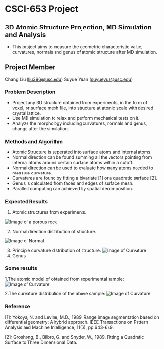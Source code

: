 # CSCI-653 Project
## 3D Atomic Structure Projection, MD Simulation and Analysis
- This project aims to measure the geometric characteristic value, curvatures, normals and genus of atomic structure after MD simulation. 

## **Project Member** ##
Chang Liu (liu396@usc.edu)
Suyue Yuan (suyueyua@usc.edu)

### Problem Description
- Project any 3D structure obtained from experiments, in the form of voxel, or surface mesh file, into structure at atomic scale with desired crystal lattice. 
- Use MD simulation to relax and perform mechanical tests on it.
- Analyze the morphology including curvatures, normals and genus, change after the simulation. 
   
### Methods and Algorithm
- Atomic Structure is seperated into surface atoms and internal atoms.
- Normal direction can be found summing all the vectors pointing from internal atoms around certain surface atoms within a cutoff.  
- Normal direction can be used to evaluate how many atoms needed to measure curvature.  
- Curvatures are found by fitting a bivariate [1] or a quadratic surface [2]. 
- Genus is calculated from faces and edges of surface mesh. 
- Paralled computing can achieved by spatial decomposition.

### Expected Results
1. Atomic structures from experiments.

![Image of a porous rock](https://github.com/liu396/CS653/blob/master/zhaxiong.png)

2. Normal direction distribution of structure. 

![Image of Normal](https://github.com/liu396/CS653/blob/master/xy_frame0.png)

3. Principle curvature distribution of structure.
![Image of Curvature](https://github.com/liu396/CS653/blob/master/45RD_matrix.png)
4. Genus 

### Some results
1.The atomic model of obtained from experimental sample:
![Image of Curvature](https://github.com/liu396/CS653/blob/master/nanoporous_MG.png)

2.The curvature distribution of the above sample: 
![Image of Curvature](https://github.com/liu396/CS653/blob/master/new_md_curvature.png)

### Reference
[1]: Yokoya, N. and Levine, M.D., 1989. Range image segmentation based on differential geometry: A hybrid approach. IEEE Transactions on Pattern Analysis and Machine Intelligence, 11(6), pp.643-649.

[2]: Groshong, B., Bilbro, G. and Snyder, W., 1989. Fitting a Quadratic Surface to Three Dimensional Data.

